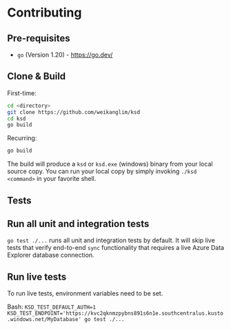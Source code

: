 # Contributing

## Pre-requisites

- `go` (Version 1.20) - https://go.dev/

## Clone & Build

First-time:

```bash
cd <directory>
git clone https://github.com/weikanglim/ksd
cd ksd
go build
```

Recurring:

```bash
go build
```

The build will produce a `ksd` or `ksd.exe` (windows) binary from your local source copy. You can run your local copy by simply invoking `./ksd <command>` in your favorite shell.

## Tests

## Run all unit and integration tests

`go test ./...` runs all unit and integration tests by default. It will skip live tests that verify end-to-end `sync` functionality that requires a live Azure Data Explorer database connection.

## Run live tests

To run live tests, environment variables need to be set.

Bash:
`KSD_TEST_DEFAULT_AUTH=1 KSD_TEST_ENDPOINT='https://kvc2qknmzpybns891s6n1e.southcentralus.kusto.windows.net/MyDatabase' go test ./...`




